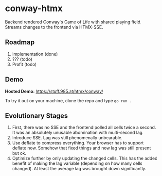 # conway-htmx

Backend rendered Conway's Game of Life with shared playing field. Streams changes
to the frontend via HTMX-SSE.

## Roadmap

1. Implementation (done)
2. ??? (todo)
3. Profit (todo)

## Demo

**Hosted Demo:** https://stuff.985.at/htmx/conway/

To try it out on your machine, clone the repo and type `go run .`

## Evolutionary Stages

1. First, there was no SSE and the frontend polled all cells twice a second. It was
   an absolutely unusable abomination with multi-second lag.
2. Introduce SSE. Lag was still phenomenally unbearable.
3. Use deflate to compress everything. Your browser has to support deflate now. Somehow
   that fixed things and now lag was still present but ok.
4. Optimize further by only updating the changed cells. This has the added benefit of
   making the lag variable (depending on how many cells changed). At least the average
   lag was brought down significantly.